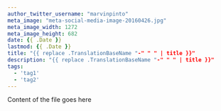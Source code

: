 ```yaml
---
author_twitter_username: "marvinpinto"
meta_image: "meta-social-media-image-20160426.jpg"
meta_image_width: 1272
meta_image_height: 682
date: {{ .Date }}
lastmod: {{ .Date }}
title: "{{ replace .TranslationBaseName "-" " " | title }}"
description: "{{ replace .TranslationBaseName "-" " " | title }}"
tags:
  - 'tag1'
  - 'tag2'
---
```


Content of the file goes here
